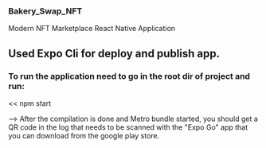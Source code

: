 ### Bakery_Swap_NFT

</hr>

Modern NFT Marketplace React Native Application

## Used Expo Cli for deploy and publish app.

### To run the application need to go in the root dir of project and run:
<< npm start

--> After the compilation is done and Metro bundle started, you should get a QR code in the log that needs to be scanned with the "Expo Go" app
that you can download from the google play store.
